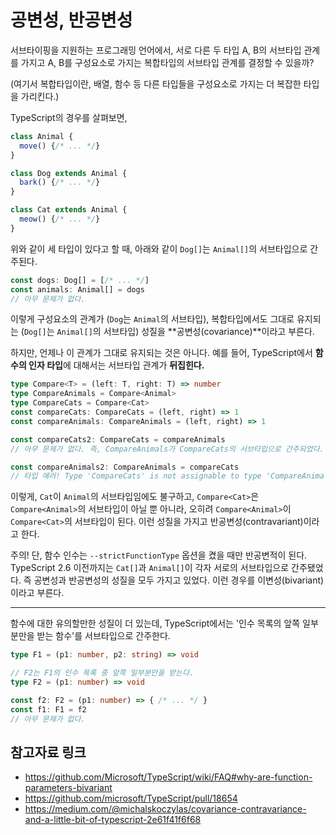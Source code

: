 # 공변성, 반공변성

서브타이핑을 지원하는 프로그래밍 언어에서, 서로 다른 두 타입 A, B의 서브타입 관계를 가지고
A, B를 구성요소로 가지는 복합타입의 서브타입 관계를 결정할 수 있을까?

(여기서 복합타입이란, 배열, 함수 등 다른 타입들을 구성요소로 가지는 더 복잡한 타입을 가리킨다.)

TypeScript의 경우를 살펴보면,

```typescript
class Animal {
  move() {/* ... */}
}

class Dog extends Animal {
  bark() {/* ... */}
}

class Cat extends Animal {
  meow() {/* ... */}
}
```

위와 같이 세 타입이 있다고 할 때, 아래와 같이 `Dog[]`는 `Animal[]`의 서브타입으로 간주된다.

```typescript
const dogs: Dog[] = [/* ... */]
const animals: Animal[] = dogs
// 아무 문제가 없다.
```

이렇게 구성요소의 관계가 (`Dog`는 `Animal`의 서브타입), 복합타입에서도 그대로 유지되는 (`Dog[]`는 `Animal[]`의 서브타입)
성질을 **공변성(covariance)**이라고 부른다.

하지만, 언제나 이 관계가 그대로 유지되는 것은 아니다. 예를 들어, TypeScript에서 **함수의 인자 타입**에 대해서는 서브타입 관계가 **뒤집힌다.**

```typescript
type Compare<T> = (left: T, right: T) => number
type CompareAnimals = Compare<Animal>
type CompareCats = Compare<Cat>
const compareCats: CompareCats = (left, right) => 1
const compareAnimals: CompareAnimals = (left, right) => 1

const compareCats2: CompareCats = compareAnimals
// 아무 문제가 없다. 즉, CompareAnimals가 CompareCats의 서브타입으로 간주되었다.

const compareAnimals2: CompareAnimals = compareCats
// 타입 에러! Type 'CompareCats' is not assignable to type 'CompareAnimals'.
```

이렇게, `Cat`이 `Animal`의 서브타입임에도 불구하고, `Compare<Cat>`은 `Compare<Animal>`의 서브타입이 아닐 뿐 아니라, 오히려 `Compare<Animal>`이 `Compare<Cat>`의 서브타입이 된다. 이런 성질을 가지고 반공변성(contravariant)이라고 한다.

주의! 단, 함수 인수는 `--strictFunctionType` 옵션을 켰을 때만 반공변적이 된다. TypeScript 2.6 이전까지는 `Cat[]`과 `Animal[]`이 각자 서로의 서브타입으로 간주됐었다. 즉 공변성과 반공변성의 성질을 모두 가지고 있었다. 이런 경우를 이변성(bivariant)이라고 부른다.

---

함수에 대한 유의할만한 성질이 더 있는데, TypeScript에서는 '인수 목록의 앞쪽 일부분만을 받는 함수'를 서브타입으로 간주한다.

```typescript
type F1 = (p1: number, p2: string) => void

// F2는 F1의 인수 목록 중 앞쪽 일부분만을 받는다.
type F2 = (p1: number) => void

const f2: F2 = (p1: number) => { /* ... */ }
const f1: F1 = f2
// 아무 문제가 없다.
```

## 참고자료 링크

- https://github.com/Microsoft/TypeScript/wiki/FAQ#why-are-function-parameters-bivariant
- https://github.com/microsoft/TypeScript/pull/18654
- https://medium.com/@michalskoczylas/covariance-contravariance-and-a-little-bit-of-typescript-2e61f41f6f68

<!-- https://stackoverflow.com/questions/18666710/why-are-arrays-covariant-but-generics-are-invariant -->

